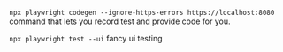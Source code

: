 `npx playwright codegen --ignore-https-errors https://localhost:8080` command that lets you record test and provide code for you. 


`npx playwright test --ui` fancy ui testing
